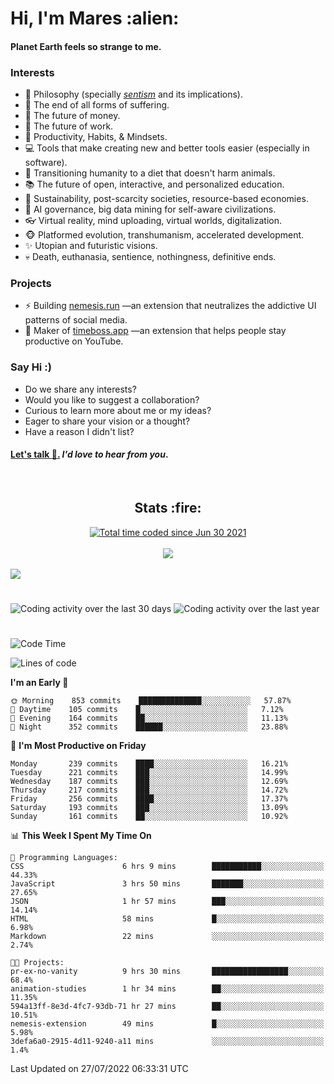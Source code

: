 <h1>Hi, I'm Mares :alien:</h1>

#### Planet Earth feels so strange to me.

### **Interests**

- 🌊 Philosophy (specially [_sentism_][sentismmedium] and its implications).
- 🎯 The end of all forms of suffering.
- 💸 The future of money.
- 💼 The future of work.
- 🧠 Productivity, Habits, & Mindsets.
- 💻 Tools that make creating new and better tools easier (especially in software).
- 🥗 Transitioning humanity to a diet that doesn't harm animals.
- 📚 The future of open, interactive, and personalized education.
- 🌱 Sustainability, post-scarcity societies, resource-based economies.
- 🤖 AI governance, big data mining for self-aware civilizations.
- 👓 Virtual reality, mind uploading, virtual worlds, digitalization.
- 🐵 Platformed evolution, transhumanism, accelerated development.
- ✨ Utopian and futuristic visions.
- 💀 Death, euthanasia, sentience, nothingness, definitive ends.


### **Projects**

- ⚡ Building [nemesis.run](https://chrome.google.com/webstore/detail/nemesis-%E2%80%93-humane-design-f/blfbbifgjgikekfochleknjcopefifgo?hl=en) —an extension that neutralizes the addictive UI patterns of social media.
- 💎 Maker of [timeboss.app](https://timeboss.app) —an extension that helps people stay productive on YouTube.


### **Say Hi :)**

- Do we share any interests?
- Would you like to suggest a collaboration?
- Curious to learn more about me or my ideas?
- Eager to share your vision or a thought?
- Have a reason I didn't list?

#### [Let's talk :wave:.](mailto:mareszhar@gmail.com) _I'd love to hear from you_.

[sentismmedium]: https://medium.com/@mareszhar/born-a-prisoner-a-reflection-about-life-its-struggles-and-a-plan-to-escape-d8566ce9b026

<br>

<h2 align="center">Stats :fire:</h2>

<div align="center">
  <a href="https://wakatime.com/@cfdc0e0d-4860-4b62-9ff0-cb659185525e">
    <img src="https://wakatime.com/badge/user/cfdc0e0d-4860-4b62-9ff0-cb659185525e.svg" alt="Total time coded since Jun 30 2021" />
  </a>
</div>

<br>

<!-- 
Add or remove this: 
&dates=B1AAB3FF 
...or this...
&date_format=M%20j%5B%2C%20Y%5D
from the *streak stats URL below* if they get bugged and aren't updating: 
-->

<div align="center">
  <img src="https://github-readme-streak-stats.herokuapp.com?user=mareszhar&theme=black-ice&hide_border=true&stroke=FFFFFF15&ring=DF8FFE&fire=DF8FFE&currStreakLabel=DF8FFE&background=1A232A&currStreakNum=86FFAB&dates=B1AAB3FF&date_format=M%20j%5B%2C%20Y%5D">
</div>

<br>

<img src="https://activity-graph.herokuapp.com/graph?username=mareszhar&theme=nord&bg_color=00000000&color=979797&line=DF8FFE&point=00000000&area=true&hide_border=true">

<br>

<h1></h1>

<img src="https://wakatime.com/share/@mares/5df0ff02-9c79-41b4-b540-51dc9c65a57b.svg" alt="Coding activity over the last 30 days" />
<img src="https://wakatime.com/share/@mares/ea89ba71-f374-40af-930c-e0655909fe37.svg" alt="Coding activity over the last year" />

<h1></h1>

<!--START_SECTION:waka-->
![Code Time](http://img.shields.io/badge/Code%20Time-545%20hrs%2054%20mins-blue)

![Lines of code](https://img.shields.io/badge/From%20Hello%20World%20I%27ve%20Written-146%20Thousand%20lines%20of%20code-blue)

**I'm an Early 🐤** 

```text
🌞 Morning    853 commits    ██████████████░░░░░░░░░░░   57.87% 
🌆 Daytime    105 commits    █░░░░░░░░░░░░░░░░░░░░░░░░   7.12% 
🌃 Evening    164 commits    ██░░░░░░░░░░░░░░░░░░░░░░░   11.13% 
🌙 Night      352 commits    ██████░░░░░░░░░░░░░░░░░░░   23.88%

```
📅 **I'm Most Productive on Friday** 

```text
Monday       239 commits    ████░░░░░░░░░░░░░░░░░░░░░   16.21% 
Tuesday      221 commits    ███░░░░░░░░░░░░░░░░░░░░░░   14.99% 
Wednesday    187 commits    ███░░░░░░░░░░░░░░░░░░░░░░   12.69% 
Thursday     217 commits    ███░░░░░░░░░░░░░░░░░░░░░░   14.72% 
Friday       256 commits    ████░░░░░░░░░░░░░░░░░░░░░   17.37% 
Saturday     193 commits    ███░░░░░░░░░░░░░░░░░░░░░░   13.09% 
Sunday       161 commits    ██░░░░░░░░░░░░░░░░░░░░░░░   10.92%

```


📊 **This Week I Spent My Time On** 

```text
💬 Programming Languages: 
CSS                      6 hrs 9 mins        ███████████░░░░░░░░░░░░░░   44.33% 
JavaScript               3 hrs 50 mins       ███████░░░░░░░░░░░░░░░░░░   27.65% 
JSON                     1 hr 57 mins        ███░░░░░░░░░░░░░░░░░░░░░░   14.14% 
HTML                     58 mins             █░░░░░░░░░░░░░░░░░░░░░░░░   6.98% 
Markdown                 22 mins             ░░░░░░░░░░░░░░░░░░░░░░░░░   2.74%

🐱‍💻 Projects: 
pr-ex-no-vanity          9 hrs 30 mins       █████████████████░░░░░░░░   68.4% 
animation-studies        1 hr 34 mins        ██░░░░░░░░░░░░░░░░░░░░░░░   11.35% 
594a13ff-8e3d-4fc7-93db-71 hr 27 mins        ██░░░░░░░░░░░░░░░░░░░░░░░   10.51% 
nemesis-extension        49 mins             █░░░░░░░░░░░░░░░░░░░░░░░░   5.98% 
3defa6a0-2915-4d11-9240-a11 mins             ░░░░░░░░░░░░░░░░░░░░░░░░░   1.4%

```


 Last Updated on 27/07/2022 06:33:31 UTC
<!--END_SECTION:waka-->
